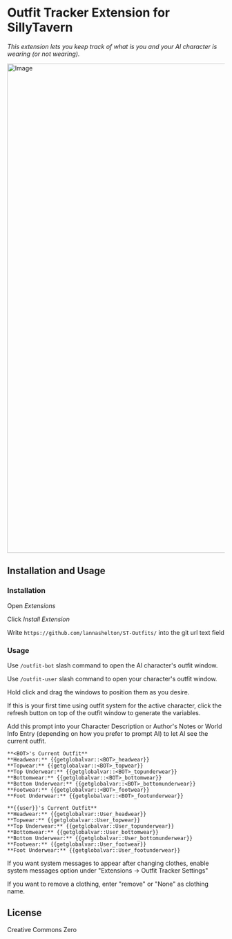 # Outfit Tracker Extension for SillyTavern

*This extension lets you keep track of what is you and your AI character is wearing (or not wearing).*

<img width="758" height="1133" alt="Image" src="https://github.com/user-attachments/assets/9510c1af-ba34-417f-9768-a9ea7703cb2b" />

## Installation and Usage

### Installation

Open *Extensions*

Click *Install Extension*

Write `https://github.com/lannashelton/ST-Outfits/` into the git url text field


### Usage

Use `/outfit-bot` slash command to open the AI character's outfit window.

Use `/outfit-user` slash command to open your character's outfit window.

Hold click and drag the windows to position them as you desire.

If this is your first time using outfit system for the active character, click the refresh button on top of the outfit window to generate the variables.

Add this prompt into your Character Description or Author's Notes or World Info Entry (depending on how you prefer to prompt AI) to let AI see the current outfit.

```
**<BOT>'s Current Outfit**
**Headwear:** {{getglobalvar::<BOT>_headwear}}
**Topwear:** {{getglobalvar::<BOT>_topwear}}
**Top Underwear:** {{getglobalvar::<BOT>_topunderwear}}
**Bottomwear:** {{getglobalvar::<BOT>_bottomwear}}
**Bottom Underwear:** {{getglobalvar::<BOT>_bottomunderwear}}
**Footwear:** {{getglobalvar::<BOT>_footwear}}
**Foot Underwear:** {{getglobalvar::<BOT>_footunderwear}}

**{{user}}'s Current Outfit**
**Headwear:** {{getglobalvar::User_headwear}}
**Topwear:** {{getglobalvar::User_topwear}}
**Top Underwear:** {{getglobalvar::User_topunderwear}}
**Bottomwear:** {{getglobalvar::User_bottomwear}}
**Bottom Underwear:** {{getglobalvar::User_bottomunderwear}}
**Footwear:** {{getglobalvar::User_footwear}}
**Foot Underwear:** {{getglobalvar::User_footunderwear}}
```

If you want system messages to appear after changing clothes, enable system messages option under "Extensions -> Outfit Tracker Settings"

If you want to remove a clothing, enter "remove" or "None" as clothing name.

## License

Creative Commons Zero
